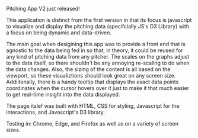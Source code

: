 Pitching App V2 just released!

This application is distinct from the first version in that its focus is javascript to visualize and display the pitching data (specifcially JS's D3 Library) with a focus on being dynamic and data-driven.

The main goal when desigining this app was to provide a front end that is agnostic to the data being fed in so that, in theory, it could be reused for any kind of pitching data from any pitcher.
The scales on the graphs adjust to the data itself, so there shouldn't be any annoying re-scaling to do when the data changes.
Also, the sizing of the content is all based on the viewport, so these visualiztions should look great on any screen size.
Addiitonally, there is a handy tooltip that displays the exact data points coordinates when the cursor hovers over it just to make it that much easier to get real-time insight into the data displayed.

The page itslef was built with HTML, CSS for styling, Javascript for the interactions, and Javascript's D3 library.

Testing in: Chrome, Edge, and Firefox as well as on a variety of screen sizes.
